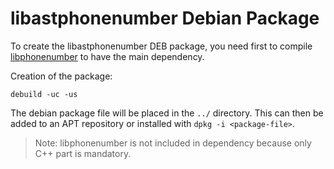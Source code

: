 # libastphonenumber Debian Package
To create the libastphonenumber DEB package, you need first to compile [libphonenumber](https://github.com/googlei18n/libphonenumber) to have the main dependency.

Creation of the package:
```
debuild -uc -us
```

The debian package file will be placed in the `../` directory. This can then be added to an APT repository or installed with `dpkg -i <package-file>`.

> Note: libphonenumber is not included in dependency because only C++ part is mandatory.